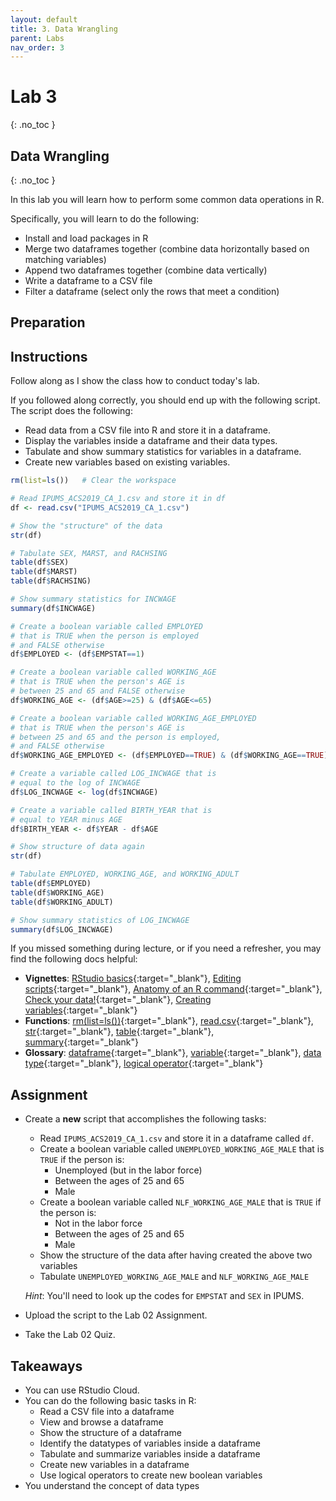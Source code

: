 ```yaml
---
layout: default
title: 3. Data Wrangling
parent: Labs
nav_order: 3
---
```


# Lab 3
{: .no_toc }

## Data Wrangling
{: .no_toc }

In this lab you will learn how to perform some common data operations in R.

Specifically, you will learn to do the following:
- Install and load packages in R
- Merge two dataframes together (combine data horizontally based on matching variables)
- Append two dataframes together (combine data vertically)
- Write a dataframe to a CSV file
- Filter a dataframe (select only the rows that meet a condition)

## Preparation




## Instructions

Follow along as I show the class how to conduct today's lab. 

If you followed along correctly, you should end up with the following script. The script does the following:
- Read data from a CSV file into R and store it in a dataframe.
- Display the variables inside a dataframe and their data types.
- Tabulate and show summary statistics for variables in a dataframe.
- Create new variables based on existing variables.

```r
rm(list=ls())   # Clear the workspace

# Read IPUMS_ACS2019_CA_1.csv and store it in df
df <- read.csv("IPUMS_ACS2019_CA_1.csv")

# Show the "structure" of the data
str(df)

# Tabulate SEX, MARST, and RACHSING
table(df$SEX)
table(df$MARST)
table(df$RACHSING)

# Show summary statistics for INCWAGE
summary(df$INCWAGE)

# Create a boolean variable called EMPLOYED 
# that is TRUE when the person is employed
# and FALSE otherwise
df$EMPLOYED <- (df$EMPSTAT==1)

# Create a boolean variable called WORKING_AGE
# that is TRUE when the person's AGE is 
# between 25 and 65 and FALSE otherwise
df$WORKING_AGE <- (df$AGE>=25) & (df$AGE<=65)

# Create a boolean variable called WORKING_AGE_EMPLOYED
# that is TRUE when the person's AGE is
# between 25 and 65 and the person is employed,
# and FALSE otherwise
df$WORKING_AGE_EMPLOYED <- (df$EMPLOYED==TRUE) & (df$WORKING_AGE==TRUE)

# Create a variable called LOG_INCWAGE that is
# equal to the log of INCWAGE
df$LOG_INCWAGE <- log(df$INCWAGE)

# Create a variable called BIRTH_YEAR that is 
# equal to YEAR minus AGE
df$BIRTH_YEAR <- df$YEAR - df$AGE

# Show structure of data again
str(df)

# Tabulate EMPLOYED, WORKING_AGE, and WORKING_ADULT
table(df$EMPLOYED)
table(df$WORKING_AGE)
table(df$WORKING_ADULT)

# Show summary statistics of LOG_INCWAGE
summary(df$LOG_INCWAGE)
```

If you missed something during lecture, or if you need a refresher, you may find the following docs helpful:

- **Vignettes**: 
[RStudio basics](/docs/vignettes/rstudio-basics){:target="_blank"}, 
[Editing scripts](/docs/vignettes/editing-scripts){:target="_blank"}, 
[Anatomy of an R command](/docs/vignettes/anatomy){:target="_blank"},
[Check your data!](/docs/vignettes/checking-data){:target="_blank"}, 
[Creating variables](/docs/vignettes/creating-variables){:target="_blank"}
- **Functions**: 
[rm(list=ls())](/docs/functions/rm-list-ls){:target="_blank"}, 
[read.csv](/docs/functions/read-csv){:target="_blank"}, 
[str](/docs/functions/str){:target="_blank"},
[table](/docs/functions/table){:target="_blank"},
[summary](/docs/functions/summary){:target="_blank"}
- **Glossary**: 
[dataframe](/docs/glossary/dataframe){:target="_blank"}, 
[variable](/docs/glossary/variable){:target="_blank"}, 
[data type](/docs/glossary/data-type){:target="_blank"}, 
[logical operator](/docs/glossary/logical-operator){:target="_blank"}

## Assignment

- Create a **new** script that accomplishes the following tasks:
    - Read `IPUMS_ACS2019_CA_1.csv` and store it in a dataframe called `df`.
    - Create a boolean variable called `UNEMPLOYED_WORKING_AGE_MALE` that is `TRUE` if the person is:
        - Unemployed (but in the labor force)
        - Between the ages of 25 and 65
        - Male
    - Create a boolean variable called `NLF_WORKING_AGE_MALE` that is `TRUE` if the person is:
        - Not in the labor force
        - Between the ages of 25 and 65
        - Male
    - Show the structure of the data after having created the above two variables
    - Tabulate `UNEMPLOYED_WORKING_AGE_MALE` and `NLF_WORKING_AGE_MALE`
    
    *Hint*: You'll need to look up the codes for `EMPSTAT` and `SEX` in IPUMS.
    
- Upload the script to the Lab 02 Assignment.

- Take the Lab 02 Quiz.

## Takeaways

- You can use RStudio Cloud.
- You can do the following basic tasks in R:
    - Read a CSV file into a dataframe
    - View and browse a dataframe
    - Show the structure of a dataframe
    - Identify the datatypes of variables inside a dataframe
    - Tabulate and summarize variables inside a dataframe
    - Create new variables in a dataframe
    - Use logical operators to create new boolean variables
- You understand the concept of data types









